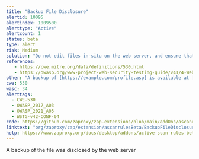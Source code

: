 ```yaml
---
title: "Backup File Disclosure"
alertid: 10095
alertindex: 1009500
alerttype: "Active"
alertcount: 1
status: beta
type: alert
risk: Medium
solution: "Do not edit files in-situ on the web server, and ensure that un-necessary files (including hidden files) are removed from the web server."
references:
   - https://cwe.mitre.org/data/definitions/530.html
   - https://owasp.org/www-project-web-security-testing-guide/v41/4-Web_Application_Security_Testing/02-Configuration_and_Deployment_Management_Testing/04-Review_Old_Backup_and_Unreferenced_Files_for_Sensitive_Information.html
other: "A backup of [https://example.com/profile.asp] is available at [https://example.com/profile.asp.old]"
cwe: 530
wasc: 34
alerttags: 
  - CWE-530
  - OWASP_2017_A03
  - OWASP_2021_A05
  - WSTG-v42-CONF-04
code: https://github.com/zaproxy/zap-extensions/blob/main/addOns/ascanrulesBeta/src/main/java/org/zaproxy/zap/extension/ascanrulesBeta/BackupFileDisclosureScanRule.java
linktext: "org/zaproxy/zap/extension/ascanrulesBeta/BackupFileDisclosureScanRule.java"
help: https://www.zaproxy.org/docs/desktop/addons/active-scan-rules-beta/#id-10095
---
```

A backup of the file was disclosed by the web server
